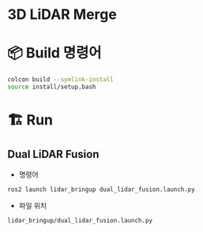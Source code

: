 <h1>3D LiDAR Merge</h1>

# 📦 Build 명령어

```bash
colcon build --symlink-install
source install/setup.bash
```

# 🏗️ Run

## Dual LiDAR Fusion

- 명령어

```bash
ros2 launch lidar_bringup dual_lidar_fusion.launch.py
```

- 파일 위치
```bash
lidar_bringup/dual_lidar_fusion.launch.py
```
